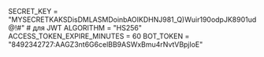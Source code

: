 SECRET_KEY = "MYSECRETKAKSDisDMLASMDoinbAOIKDHNJ981_Q)Wuir190odpJK8901ud@!#"  # для JWT
ALGORITHM = "HS256"
ACCESS_TOKEN_EXPIRE_MINUTES = 60
BOT_TOKEN = "8492342727:AAGZ3nt6G6celBB9ASWxBmu4rNvtVBpjloE"
